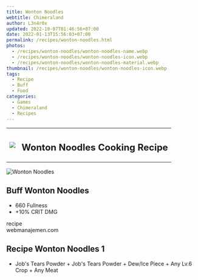 ```yaml
---
title: Wonton Noodles
webtitle: Chimeraland
author: L3n4r0x
updated: 2022-10-07T01:46:56+07:00
date: 2022-01-13T15:56:03+07:00
permalink: /recipes/wonton-noodles.html
photos:
  - /recipes/wonton-noodles/wonton-noodles-name.webp
  - /recipes/wonton-noodles/wonton-noodles-icon.webp
  - /recipes/wonton-noodles/wonton-noodles-material.webp
thumbnail: /recipes/wonton-noodles/wonton-noodles-icon.webp
tags:
  - Recipe
  - Buff
  - Food
categories:
  - Games
  - Chimeraland
  - Recipes
---
```


<section id="bootstrap-wrapper"><link rel="stylesheet" href="https://cdn.statically.io/gh/dimaslanjaka/Web-Manajemen/40ac3225/css/bootstrap-4.5-wrapper.css"/><div class="row mb-2"><div class="col-md-12 mb-2"><table class="table" id="post-info"><tbody><tr><td><img class="d-inline-block me-2" src="/chimeraland/recipes/wonton-noodles/wonton-noodles-icon.webp" width="auto" height="auto"/></td><td><h1 class="fs-5">Wonton Noodles Cooking Recipe</h1></td></tr></tbody></table></div></div><div class="card mb-2"><div class="row g-0"><div class="col-sm-4 position-relative mb-2"><img src="/chimeraland/recipes/wonton-noodles/wonton-noodles-material.webp" class="card-img fit-cover w-100 h-100" alt="Wonton Noodles" data-fancybox="true"/></div><div class="col-sm-8 mb-2"><div class="card-body"><h2 class="card-title fs-5">Buff Wonton Noodles</h2><div class="card-text"><ul><li>660 Fullness</li><li>+10% CRIT DMG</li></ul></div><span class="badge rounded-pill bg-dark">recipe</span></div><div class="card-footer text-end text-muted">webmanajemen.com</div></div></div></div><div class="row mb-2"><div class="col-12 col-lg-6 recipe-item mb-2"><div class="card"><div class="card-body"><h2 class="card-title fs-5">Recipe Wonton Noodles 1</h2><div class="card-text"><ul><li>Job&#x27;s Tears Powder<span> + </span>Job&#x27;s Tears Powder<span> + </span>Dew/Ice Piece<span> + </span>Any Lv.6 Crop<span> + </span>Any Meat</li></ul></div></div></div></div></div></section>